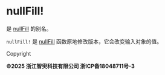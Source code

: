 # nullFill!

是 [nullFill](nullFill.html) 的别名。

`nullFill!` 是 [nullFill](nullFill.html) 函数原地修改版本，它会改变输入对象的值。

Copyright

**©2025 浙江智臾科技有限公司 浙ICP备18048711号-3**
